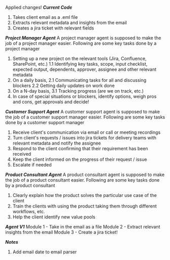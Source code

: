 Applied changes!
***Current Code***
1. Takes client email as a .eml file
2. Extracts relevant metadata and insights from the email
3. Creates a jira ticket with relevant fields


***Project Manager Agent***
A project manager agent is supposed to make the job of a project manager easier. Following are some key tasks done by a project
manager
1. Setting up a new project on the relevant tools (Jira, Confluence, SharePoint, etc.)
    1.1 Identifying key tasks, scope, input checklist, expected output, dependents, approver, assignee and other relevant metadata
2. On a daily basis,
    2.1 Communicating tasks for all and discussing blockers
    2.2 Getting daily updates on work done
3. On a N-day basis,
    3.1 Tracking progress (are we on track, etc.)
4. In case of special situations or blockers, identify options, weigh pros and cons, get approvals and decide!

***Customer Support Agent***
A customer support agent is supposed to make the job of a customer support manager easier. Following are some key tasks done by a customer support manager
1. Receive client's communication via email or call or meeting recordings
2. Turn client's requests / issues into jira tickets for delivery teams with relevant metadata and notify the assignee
3. Respond to the client confirming that their requirement has been received
4. Keep the client informed on the progress of their request / issue
5. Escalate if needed

***Product Consultant Agent***
A product consultant agent is supposed to make the job of a product consultant easier. Following are some key tasks done by a product consultant
1. Clearly explain how the product solves the particular use case of the client
2. Train the clients with using the product taking them through different workflows, etc.
3. Help the client identify new value pools

***Agent V1***
Module 1 - Take in the email as a file
Module 2 - Extract relevant insights from the email
Module 3 - Create a jira ticket!

***Notes***
1. Add email date to email parser